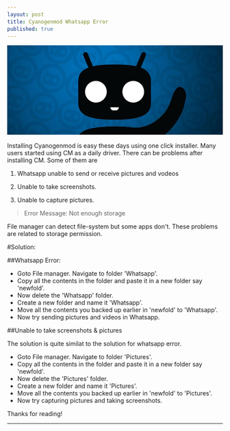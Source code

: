 ```yaml
---
layout: post
title: Cyanogenmod Whatsapp Error
published: true
---
```

![Cyanogenmod-cid](/images/cyanogenmod-cid.jpg)
		

Installing Cyanogenmod is easy these days using one click installer. Many users started using CM as a daily driver. There can be problems after installing CM. Some of them are

1. Whatsapp unable to send or receive pictures and vodeos

2. Unable to take screenshots.

3. Unable to capture pictures.

>Error Message: Not enough storage


File manager can detect file-system but some apps don't. These problems are related to storage permission. 

#Solution:

##Whatsapp Error: 

* Goto File manager. Navigate to folder 'Whatsapp'. 
* Copy all the contents in the folder and paste it in a new folder say 'newfold'.
* Now delete the 'Whatsapp' folder.
* Create a new folder and name it 'Whatsapp'.
* Move all the contents you backed up earlier in 'newfold' to 'Whatsapp'.
* Now try sending pictures and videos in Whatsapp.

##Unable to take screenshots & pictures

The solution is quite similat to the solution for whatsapp error.


* Goto File manager. Navigate to folder 'Pictures'. 
* Copy all the contents in the folder and paste it in a new folder say 'newfold'.
* Now delete the 'Pictures' folder.
* Create a new folder and name it 'Pictures'.
* Move all the contents you backed up earlier in 'newfold' to 'Pictures'.
* Now try capturing pictures and taking screenshots.


Thanks for reading!


-------------------------

